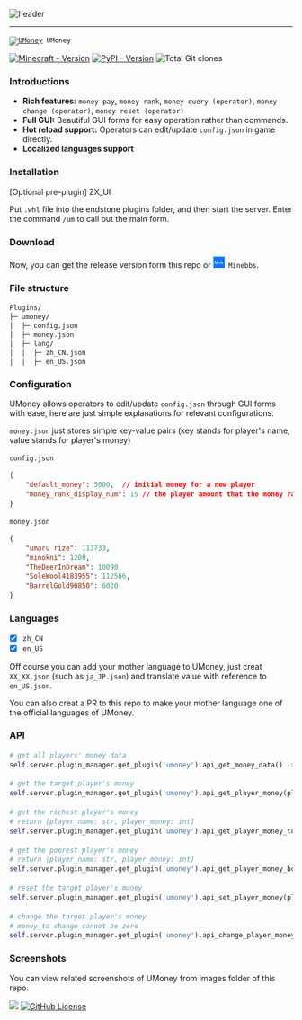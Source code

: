 ![header](https://capsule-render.vercel.app/api?type=venom&height=150&color=gradient&text=UMoney&fontColor=0:8871e5,100:b678c4&fontSize=50&desc=A%20simple%20economy%20plug-in%20with%20%rich%20features.&descAlignY=80&descSize=20&animation=fadeIn)

****

<code><a href="https://github.com/umarurize/UMoney"><img height="25" src="https://github.com/umarurize/UMoney/blob/master/logo/logo.jpg" alt="UMoney" /></a>&nbsp;UMoney</code>

[![Minecraft - Version](https://img.shields.io/badge/minecraft-v1.21.60_(Bedrock)-black)](https://feedback.minecraft.net/hc/en-us/sections/360001186971-Release-Changelogs)
[![PyPI - Version](https://img.shields.io/pypi/v/endstone)](https://pypi.org/project/endstone)
![Total Git clones](https://img.shields.io/badge/dynamic/json?label=Total%20Git%20clones&query=$&url=https://cdn.jsdelivr.net/gh/umarurize/UMoney@master/clone_count.txt&color=brightgreen)

### Introductions
* **Rich features:** `money pay`, `money rank`, `money query (operator)`, `money change (operator)`, `money reset (operator)`
* **Full GUI:** Beautiful GUI forms for easy operation rather than commands.
* **Hot reload support:** Operators can edit/update `config.json` in game directly.
* **Localized languages support**

### Installation
[Optional pre-plugin] ZX_UI

Put `.whl` file into the endstone plugins folder, and then start the server. Enter the command `/um` to call out the main form.

### Download
Now, you can get the release version form this repo or <code><a href="https://www.minebbs.com/resources/umoney-jian-dan-shi-yong-qu-zhi-ling-hua-de-jing-ji-xi-tong.10622/"><img height="20" src="https://github.com/umarurize/umaru-cdn/blob/main/images/minebbs.png" alt="Minebbs" /></a>&nbsp;Minebbs</code>.

### File structure
```
Plugins/
├─ umoney/
│  ├─ config.json
│  ├─ money.json
│  ├─ lang/
│  │  ├─ zh_CN.json
│  │  ├─ en_US.json
```

### Configuration
UMoney allows operators to edit/update `config.json` through GUI forms with ease, here are just simple explanations for relevant configurations.

`money.json` just stores simple key-value pairs (key stands for player's name, value stands for player's money)

`config.json`
```json
{
    "default_money": 5000,  // initial money for a new player
    "money_rank_display_num": 15 // the player amount that the money rank can display
}
```

`money.json`
```json
{
    "umaru rize": 113733,
    "minokni": 1200,
    "TheDeerInDream": 10090,
    "SoleWool4183955": 112566,
    "BarrelGold90850": 6020
}
```

### Languages
- [x] `zh_CN`
- [x] `en_US`

Off course you can add your mother language to UMoney, just creat `XX_XX.json` (such as `ja_JP.json`) and translate value with reference to `en_US.json`.

You can also creat a PR to this repo to make your mother language one of the official languages of UMoney.

### API
```python
# get all players' money data
self.server.plugin_manager.get_plugin('umoney').api_get_money_data() -> dict

# get the target player's money
self.server.plugin_manager.get_plugin('umoney').api_get_player_money(player_name: str) -> int

# get the richest player's money
# return [player_name: str, player_money: int]
self.server.plugin_manager.get_plugin('umoney').api_get_player_money_top() -> list

# get the poorest player's money
# return [player_name: str, player_money: int]
self.server.plugin_manager.get_plugin('umoney').api_get_player_money_bottom() -> list

# reset the target player's money
self.server.plugin_manager.get_plugin('umoney').api_set_player_money(player_name: str, money_to_set: int) -> None

# change the target player's money
# money_to change cannot be zero
self.server.plugin_manager.get_plugin('umoney').api_change_player_money(player_name: str, money_to_change: int) -> None
```

### Screenshots
You can view related screenshots of UMoney from images folder of this repo.


![](https://img.shields.io/badge/language-python-blue.svg) [![GitHub License](https://img.shields.io/github/license/umarurize/UTP)](LICENSE)
